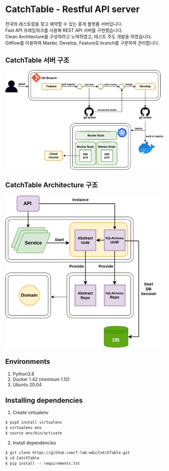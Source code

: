 CatchTable - Restful API server
=============
전국의 레스토랑을 찾고 예약할 수 있는 중개 플랫폼 서버입니다.<br>
Fast API 프레임워크를 사용해 REST API 서버를 구현했습니다.<br>
Clean Architecture를 구성하려고 노력하였고, 테스트 주도 개발을 하였습니다.<br>
Gitflow를 이용하여 Master, Develop, Feature로 branch를 구분하여 관리합니다.

## CatchTable 서버 구조
![CatchTable server architecture](server_architecture.png)

## CatchTable Architecture 구조 
![CatchTable architecture](clean_architecture.png)

## Environments
1. Python3.8
2. Docker 1.42 (minimum 1.12)
3. Ubuntu 20.04

## Installing dependencies
1. Create virtualenv
```sh
$ pip3 install virtualenv
$ virtualenv env
$ source env/bin/activate
```
2. Install dependencies
```sh
$ git clone https://github.com/f-lab-edu/CatchTable.git
$ cd CatchTable
$ pip install -r requirements.txt
```
